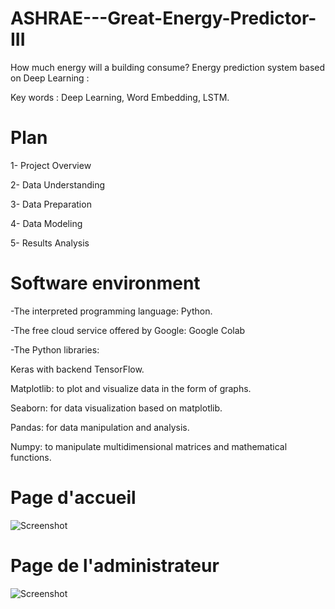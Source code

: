 # ASHRAE---Great-Energy-Predictor-III
How much energy will a building consume?
Energy prediction system based on Deep Learning :

Key words : Deep Learning, Word Embedding, LSTM.

# Plan

1-	Project Overview

2-	Data Understanding

3-	Data Preparation

4-	Data Modeling

5-  Results Analysis

# Software environment

-The interpreted programming language: Python.

-The free cloud service offered by Google: Google Colab

-The Python libraries:

   Keras with backend TensorFlow.

   Matplotlib: to plot and visualize data in the form of graphs.
                       
   Seaborn: for data visualization based on matplotlib.
                       
   Pandas: for data manipulation and analysis.
                       
   Numpy: to manipulate multidimensional matrices and mathematical functions.

# Page d'accueil

![Screenshot](guii.png)

# Page de l'administrateur

![Screenshot](admiin.png)
